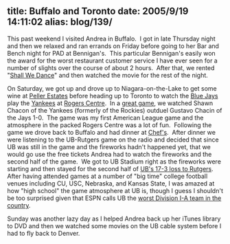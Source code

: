 title: Buffalo and Toronto
date: 2005/9/19 14:11:02
alias: blog/139/
---
This past weekend I visited Andrea in Buffalo.  I got in late Thursday night and then we relaxed and ran errands on Friday before going to her Bar and Bench night for PAD at Bennigan's.  This particular Bennigan's easily won the award for the worst restaurant customer service I have ever seen for a number of slights over the course of about 2 hours.  After that, we rented "[Shall We Dance](http://www.amazon.com/exec/obidos/redirect?link_code=ur2&amp;camp=1789&amp;tag=shanechurch-20&amp;creative=9325&amp;path=tg/detail/-/B0006GAI6Y/qid=1127151516/sr=8-4/ref=pd_bbs_4?v=glance)" and then watched the movie for the rest of the night.

On Saturday, we got up and drove up to Niagara-on-the-Lake to get some wine at [Peller Estates](http://www.peller.com/) before heading up to Toronto to watch the [Blue Jays](http://www.bluejays.com/) play the [Yankees](http://www.yankees.com/) at [Rogers Centre](http://www.rogerscentre.com/).  In a [great game](http://sports.espn.go.com/mlb/recap?gameId=250917114), we watched Shawn Chacon of the Yankees (formerly of the Rockies) outduel Gustavo Chacin of the Jays 1-0.  The game was my first American League game and the atmosphere in the packed Rogers Centre was a lot of fun.  Following the game we drove back to Buffalo and had dinner at [Chef's](http://www.ilovechefs.com/).  After dinner we were listening to the UB-Rutgers game on the radio and decided that since UB was still in the game and the fireworks hadn't happened yet, that we would go use the free tickets Andrea had to watch the fireworks and the second half of the game.  We got to UB Stadium right as the fireworks were starting and then stayed for the second half of [UB's 17-3 loss to Rutgers](http://sports.espn.go.com/ncf/recap?gameId=252602084).  After having attended games at a number of "big time" college football venues including CU, USC, Nebraska, and Kansas State, I was amazed at how "high school" the game atmosphere at UB is, though I guess I shouldn't be too surprised given that ESPN calls UB the [worst Division I-A team in the country](http://sports.espn.go.com/ncf/news/story?id=2160168).

Sunday was another lazy day as I helped Andrea back up her iTunes library to DVD and then we watched some movies on the UB cable system before I had to fly back to Denver.  <!--Photos from the weekend are on my [photo page](http://wwwazure.s-church.net/PhotoAlbum).-->